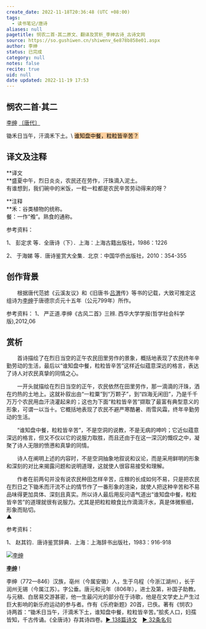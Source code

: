 ```yaml
---
create_date: 2022-11-18T20:36:48 (UTC +08:00)
tags:
  - 读书笔记/唐诗
aliases: null
pagetitle: 悯农二首·其二原文、翻译及赏析_李绅古诗_古诗文网
source: https://so.gushiwen.cn/shiwenv_6e878b858e01.aspx
author: 李绅
status: 已完成
category: null
notes: false
recite: true
uid: null
date updated: 2022-11-19 17:53
---
```


## 悯农二首·其二

[李绅](https://so.gushiwen.cn/authorv_7d5432b45289.aspx) [〔唐代〕](https://so.gushiwen.cn/shiwens/default.aspx?cstr=%e5%94%90%e4%bb%a3)

锄禾日当午，汗滴禾下土。\ <mark style="background: #FFB86CA6;">谁知盘中餐，粒粒皆辛苦？</mark>

## 译文及注释

**译文\
**盛夏中午，烈日炎炎，农民还在劳作，汗珠滴入泥土。\
有谁想到，我们碗中的米饭，一粒一粒都是农民辛苦劳动得来的呀？

**注释\
**禾：谷类植物的统称。\
餐：一作“飧”。熟食的通称。

参考资料：

1、 彭定求 等．全唐诗（下）．上海：上海古籍出版社，1986：1226

2、 于海娣 等．唐诗鉴赏大全集．北京：中国华侨出版社，2010：354-355

## 创作背景

　　根据唐代范摅《云溪友议》和《旧唐书·[吕渭](https://so.gushiwen.cn/authorv_a3e5161e84b3.aspx)传》等书的记载，大致可推定这组诗为[李绅](https://so.gushiwen.cn/authorv_7d5432b45289.aspx)于唐德宗贞元十五年（公元799年）所作。

参考资料：
1、 严正道.李绅《古风二首》三辨. 西华大学学报(哲学社会科学版),2012,06

## 赏析

　　首诗描绘了在烈日当空的正午农民田里劳作的景象，概括地表现了农民终年辛勤劳动的生活，最后以“谁知盘中餐，粒粒皆辛苦”这样近似蕴意深远的格言，表达了诗人对农民真挚的同情之心。

　　一开头就描绘在烈日当空的正午，农民依然在田里劳作，那一滴滴的汗珠，洒在灼热的土地上。这就补叙出由“一粒粟”到“万颗子”，到“四海无闲田”，乃是千千万万个农民用血汗浇灌起来的；这也为下面“粒粒皆辛苦”撷取了最富有典型意义的形象，可谓一以当十。它概括地表现了农民不避严寒酷暑、雨雪风霜，终年辛勤劳动的生活。

　　“谁知盘中餐，粒粒皆辛苦”，不是空洞的说教，不是无病的呻吟；它近似蕴意深远的格言，但又不仅以它的说服力取胜，而且还由于在这一深沉的慨叹之中，凝聚了诗人无限的愤懑和真挚的同情。

　　诗人在阐明上述的内容时，不是空洞抽象地叙说和议论，而是采用鲜明的形象和深刻的对比来揭露问题和说明道理，这就使人很容易接受和理解。

　　作者在前两句并没有说农民种田怎样辛苦，庄稼的长成如何不易，只是把农民在烈日之下锄禾而汗流不止的情节作了一番形象的渲染，就使人把这种辛苦和不易品味得更加具体、深刻且真实。所以诗人最后用反问语气道出“谁知盘中餐，粒粒皆辛苦”的道理就很有说服力。尤其是把粒粒粮食比作滴滴汗水，真是体微察细，形象而贴切。\
▲

参考资料：

1、 赵其钧．唐诗鉴赏辞典．上海：上海辞书出版社，1983：916-918

[![李绅](https://song.gushiwen.cn/authorImg/lishen.jpg)](https://so.gushiwen.cn/authorv_7d5432b45289.aspx)

[**李绅**](https://so.gushiwen.cn/authorv_7d5432b45289.aspx) !

李绅（772—846）汉族，亳州（今属安徽）人，生于乌程（今浙江湖州），长于润州无锡（今属江苏）。字公垂。唐元和元年（806年），进士及第，补国子助教。与元稹、白居易交游甚密，他一生最闪光的部分在于诗歌，他是在文学史上产生过巨大影响的新乐府运动的参与者。作有《乐府新题》20首，已佚。著有《悯农》诗两首：“锄禾日当午，汗滴禾下土，谁知盘中餐，粒粒皆辛苦。”脍炙人口，妇孺皆知，千古传诵。《全唐诗》存其诗四卷。[► 138篇诗文](https://so.gushiwen.cn/shiwens/default.aspx?astr=%e6%9d%8e%e7%bb%85)　[► 32条名句](https://so.gushiwen.cn/mingjus/default.aspx?astr=%e6%9d%8e%e7%bb%85)
